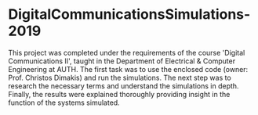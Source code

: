# DigitalCommunicationsSimulations-2019
This project was completed under the requirements of the course 'Digital Communications II', 
taught in the Department of Electrical & Computer Engineering at AUTH. 
The first task was to use the enclosed code (owner: Prof. Christos Dimakis) and run the simulations. 
The next step was to research the necessary terms and understand the simulations in depth. 
Finally, the results were explained thoroughly providing insight in the function of the systems simulated.
